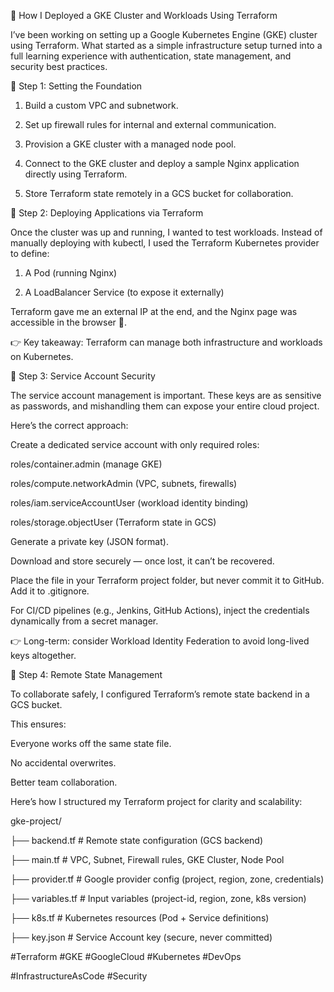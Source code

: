 🚀 How I Deployed a GKE Cluster and Workloads Using Terraform

I’ve been working on setting up a Google Kubernetes Engine (GKE) cluster using Terraform. What started as a simple infrastructure setup turned into a full learning experience with authentication, state management, and security best practices.



🔹 Step 1: Setting the Foundation

1. Build a custom VPC and subnetwork.

2. Set up firewall rules for internal and external communication.

3. Provision a GKE cluster with a managed node pool.

4. Connect to the GKE cluster and deploy a sample Nginx application directly using Terraform.

5. Store Terraform state remotely in a GCS bucket for collaboration.



🔹 Step 2: Deploying Applications via Terraform

Once the cluster was up and running, I wanted to test workloads. Instead of manually deploying with kubectl, I used the Terraform Kubernetes provider to define:

1. A Pod (running Nginx)

2. A LoadBalancer Service (to expose it externally)

Terraform gave me an external IP at the end, and the Nginx page was accessible in the browser 🎉.

👉 Key takeaway: Terraform can manage both infrastructure and workloads on Kubernetes.



🔹 Step 3: Service Account Security

 The service account management is important. These keys are as sensitive as passwords, and mishandling them can expose your entire cloud project.

Here’s the correct approach:

Create a dedicated service account with only required roles:

roles/container.admin (manage GKE)

roles/compute.networkAdmin (VPC, subnets, firewalls)

roles/iam.serviceAccountUser (workload identity binding)

roles/storage.objectUser (Terraform state in GCS)

Generate a private key (JSON format).

Download and store securely — once lost, it can’t be recovered.

Place the file in your Terraform project folder, but never commit it to GitHub. Add it to .gitignore.

For CI/CD pipelines (e.g., Jenkins, GitHub Actions), inject the credentials dynamically from a secret manager.

👉 Long-term: consider Workload Identity Federation to avoid long-lived keys altogether.



🔹 Step 4: Remote State Management

To collaborate safely, I configured Terraform’s remote state backend in a GCS bucket.

This ensures:

Everyone works off the same state file.

No accidental overwrites.

Better team collaboration.



Here’s how I structured my Terraform project for clarity and scalability:

gke-project/

├── backend.tf         # Remote state configuration (GCS backend)

├── main.tf            # VPC, Subnet, Firewall rules, GKE Cluster, Node Pool

├── provider.tf        # Google provider config (project, region, zone, credentials)

├── variables.tf       # Input variables (project-id, region, zone, k8s version)

├── k8s.tf             # Kubernetes resources (Pod + Service definitions)

├── key.json           # Service Account key (secure, never committed)


#Terraform #GKE #GoogleCloud #Kubernetes #DevOps

#InfrastructureAsCode #Security
